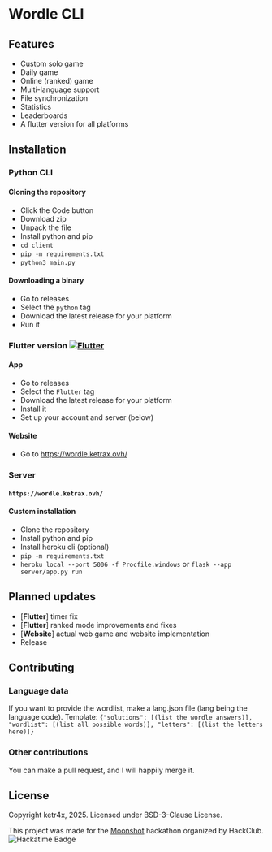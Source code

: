 # Wordle CLI
## Features
- Custom solo game
- Daily game
- Online (ranked) game
- Multi-language support
- File synchronization
- Statistics
- Leaderboards
- A flutter version for all platforms

## Installation
### Python CLI
#### Cloning the repository
- Click the Code button
- Download zip
- Unpack the file
- Install python and pip
- `cd client`
- `pip -m requirements.txt`
- `python3 main.py`
#### Downloading a binary
- Go to releases
- Select the `python` tag
- Download the latest release for your platform
- Run it
### Flutter version [![Flutter](https://github.com/ketr4x/wordle-cli/actions/workflows/flutter.yml/badge.svg)](https://github.com/ketr4x/wordle-cli/actions/workflows/flutter.yml)
#### App
- Go to releases
- Select the `Flutter` tag
- Download the latest release for your platform
- Install it
- Set up your account and server (below)
#### Website
- Go to https://wordle.ketrax.ovh/
### Server
#### `https://wordle.ketrax.ovh/`
#### Custom installation
- Clone the repository
- Install python and pip
- Install heroku cli (optional)
- `pip -m requirements.txt`
- `heroku local --port 5006 -f Procfile.windows` or `flask --app server/app.py run`
## Planned updates
- [**Flutter**] timer fix
- [**Flutter**] ranked mode improvements and fixes
- [**Website**] actual web game and website implementation
- Release
## Contributing
### Language data
If you want to provide the wordlist, make a lang.json file (lang being the language code).
Template: `{"solutions": [(list the wordle answers)], "wordlist": [(list all possible words)], "letters": [(list the letters here)]}`
### Other contributions
You can make a pull request, and I will happily merge it.
## License
Copyright ketr4x, 2025. Licensed under BSD-3-Clause License.

This project was made for the [Moonshot](https://moonshot.hack.club/1016) hackathon organized by HackClub.
![Hackatime Badge](https://hackatime-badge.hackclub.com/U08RQEP53HA/wordle-cli)